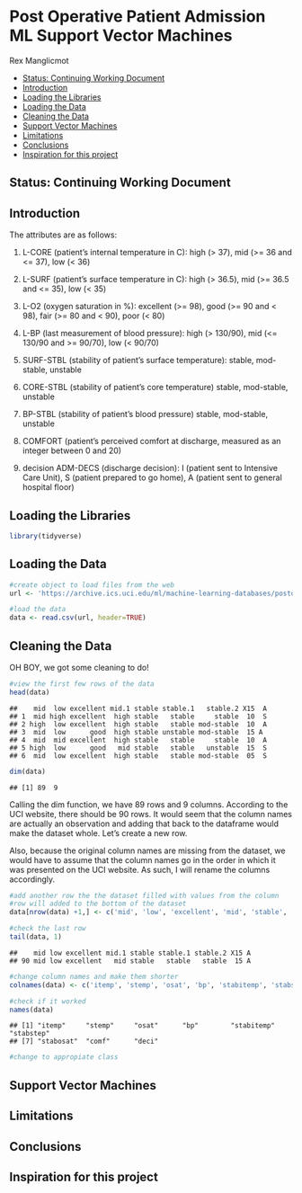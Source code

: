 Post Operative Patient Admission ML Support Vector Machines
================
Rex Manglicmot

-   <a href="#status-continuing-working-document"
    id="toc-status-continuing-working-document">Status: Continuing Working
    Document</a>
-   <a href="#introduction" id="toc-introduction">Introduction</a>
-   <a href="#loading-the-libraries" id="toc-loading-the-libraries">Loading
    the Libraries</a>
-   <a href="#loading-the-data" id="toc-loading-the-data">Loading the
    Data</a>
-   <a href="#cleaning-the-data" id="toc-cleaning-the-data">Cleaning the
    Data</a>
-   <a href="#support-vector-machines"
    id="toc-support-vector-machines">Support Vector Machines</a>
-   <a href="#limitations" id="toc-limitations">Limitations</a>
-   <a href="#conclusions" id="toc-conclusions">Conclusions</a>
-   <a href="#inspiration-for-this-project"
    id="toc-inspiration-for-this-project">Inspiration for this project</a>

## Status: Continuing Working Document

## Introduction

The attributes are as follows:

1.  L-CORE (patient’s internal temperature in C): high (\> 37), mid (\>=
    36 and \<= 37), low (\< 36)

2.  L-SURF (patient’s surface temperature in C): high (\> 36.5), mid
    (\>= 36.5 and \<= 35), low (\< 35)

3.  L-O2 (oxygen saturation in %): excellent (\>= 98), good (\>= 90 and
    \< 98), fair (\>= 80 and \< 90), poor (\< 80)

4.  L-BP (last measurement of blood pressure): high (\> 130/90), mid
    (\<= 130/90 and \>= 90/70), low (\< 90/70)

5.  SURF-STBL (stability of patient’s surface temperature): stable,
    mod-stable, unstable

6.  CORE-STBL (stability of patient’s core temperature) stable,
    mod-stable, unstable

7.  BP-STBL (stability of patient’s blood pressure) stable, mod-stable,
    unstable

8.  COMFORT (patient’s perceived comfort at discharge, measured as an
    integer between 0 and 20)

9.  decision ADM-DECS (discharge decision): I (patient sent to Intensive
    Care Unit), S (patient prepared to go home), A (patient sent to
    general hospital floor)

## Loading the Libraries

``` r
library(tidyverse)
```

## Loading the Data

``` r
#create object to load files from the web
url <- 'https://archive.ics.uci.edu/ml/machine-learning-databases/postoperative-patient-data/post-operative.data'

#load the data
data <- read.csv(url, header=TRUE)
```

## Cleaning the Data

OH BOY, we got some cleaning to do!

``` r
#view the first few rows of the data
head(data)
```

    ##    mid  low excellent mid.1 stable stable.1   stable.2 X15  A
    ## 1  mid high excellent  high stable   stable     stable  10  S
    ## 2 high  low excellent  high stable   stable mod-stable  10  A
    ## 3  mid  low      good  high stable unstable mod-stable  15 A 
    ## 4  mid  mid excellent  high stable   stable     stable  10  A
    ## 5 high  low      good   mid stable   stable   unstable  15  S
    ## 6  mid  low excellent  high stable   stable mod-stable  05  S

``` r
dim(data)
```

    ## [1] 89  9

Calling the dim function, we have 89 rows and 9 columns. According to
the UCI website, there should be 90 rows. It would seem that the column
names are actually an observation and adding that back to the dataframe
would make the dataset whole. Let’s create a new row.

Also, because the original column names are missing from the dataset, we
would have to assume that the column names go in the order in which it
was presented on the UCI website. As such, I will rename the columns
accordingly.

``` r
#add another row the the dataset filled with values from the column
#row will added to the bottom of the dataset
data[nrow(data) +1,] <- c('mid', 'low', 'excellent', 'mid', 'stable', 'stable', 'stable', '15', 'A')

#check the last row
tail(data, 1)
```

    ##    mid low excellent mid.1 stable stable.1 stable.2 X15 A
    ## 90 mid low excellent   mid stable   stable   stable  15 A

``` r
#change column names and make them shorter
colnames(data) <- c('itemp', 'stemp', 'osat', 'bp', 'stabitemp', 'stabstep', 'stabosat', 'comf', 'deci')

#check if it worked
names(data)
```

    ## [1] "itemp"     "stemp"     "osat"      "bp"        "stabitemp" "stabstep" 
    ## [7] "stabosat"  "comf"      "deci"

``` r
#change to appropiate class
```

## Support Vector Machines

## Limitations

## Conclusions

## Inspiration for this project
